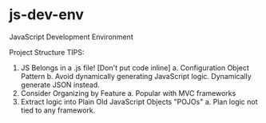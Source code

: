 # js-dev-env
JavaScript Development Environment

Project Structure TIPS: 
1. JS Belongs in a .js file! [Don't put code inline]
   a. Configuration Object Pattern
   b. Avoid dynamically generating JavaScript logic.  Dynamically generate JSON instead.
2. Consider Organizing by Feature
   a. Popular with MVC frameworks
3. Extract logic into Plain Old JavaScript Objects "POJOs"
   a. Plan logic not tied to any framework.